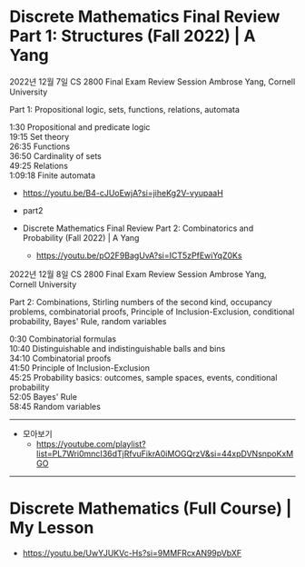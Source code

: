 # Discrete Mathematics Final Review Part 1: Structures (Fall 2022) | A Yang

2022년 12월 7일
CS 2800 Final Exam Review Session
Ambrose Yang, Cornell University

Part 1: Propositional logic, sets, functions, relations, automata

1:30 Propositional and predicate logic<br>
19:15 Set theory<br>
26:35 Functions<br>
36:50 Cardinality of sets<br>
49:25 Relations<br>
1:09:18 Finite automata<br>

- https://youtu.be/B4-cJUoEwjA?si=jiheKg2V-vyupaaH

- part2
 - Discrete Mathematics Final Review Part 2: Combinatorics and Probability (Fall 2022) | A Yang
   - https://youtu.be/pO2F9BagUvA?si=ICT5zPfEwiYqZ0Ks

2022년 12월 8일
CS 2800 Final Exam Review Session
Ambrose Yang, Cornell University

Part 2: Combinations, Stirling numbers of the second kind, occupancy problems, combinatorial proofs, Principle of Inclusion-Exclusion, conditional probability, Bayes' Rule, random variables
<br>

0:30 Combinatorial formulas<br>
10:40 Distinguishable and indistinguishable balls and bins<br>
34:10 Combinatorial proofs<br>
41:50 Principle of Inclusion-Exclusion<br>
45:25 Probability basics: outcomes, sample spaces, events, conditional probability<br>
52:05 Bayes' Rule<br>
58:45 Random variables<br>


<hr>

- 모아보기 
  - https://youtube.com/playlist?list=PL7Wri0mncI36dTjRfvuFikrA0iMOGQrzV&si=44xpDVNsnpoKxMGO

<hr>

# Discrete Mathematics (Full Course) | My Lesson

- https://youtu.be/UwYJUKVc-Hs?si=9MMFRcxAN99pVbXF

